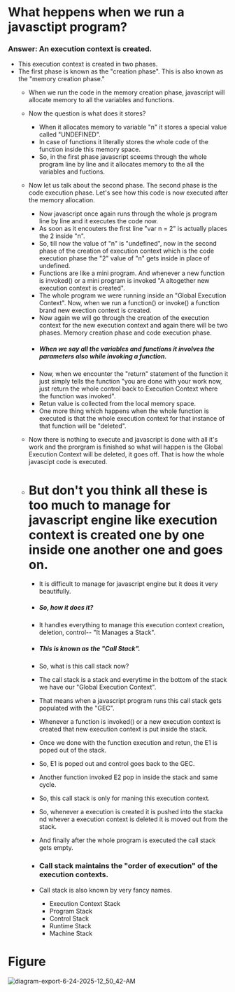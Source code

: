 # What heppens when we run a javasctipt program?
### Answer: An execution context is created.

- This execution context is created in two phases.
- The first phase is known as the "creation phase". This is also known as the "memory creation phase."
    - When we run the code in the memory creation phase, javascript will allocate memory to all the variables and functions.
    - Now the question is what does it stores?
        - When it allocates memory to variable "n" it stores a special value called "UNDEFINED".
        - In case of functions it literally stores the whole code of the function inside this memory space.
        - So, in the first phase javascript sceems through the whole program line by line and it allocates memory to the all the variables and fuctions.

    - Now let us talk about the second phase. The second phase is the code execution phase. Let's see how this code is now executed after the memory allocation.
        - Now javascript once again runs through the whole js program line by line and it executes the code now.
        - As soon as it encouters the first line "var n = 2" is actually places the 2 inside "n".
        - So, till now the value of "n" is "undefined", now in the second phase of the creation of execution context which is the code execution phase the "2" value of "n" gets inside in place of undefined.
        - Functions are like a mini program. And whenever a new function is invoked() or a mini program is invoked "A altogether new execution context is created".
        - The whole program we were running inside an "Global Execution Context". Now, when we run a function() or invoke() a function brand new exection context is created.
        - Now again we will go through the creation of the execution context for the new execution context and again there will be two phases. Memory creation phase and code execution phase.
        - ##### When we say all the variables and functions it involves the parameters also while invoking a function.
        - Now, when we encounter the "return" statement of the function it just simply tells the function "you are done with your work now, just return the whole control back to Execution Context where the function was invoked".
        - Retun value is collected from the local memory space.
        - One more thing which happens when the whole function is executed is that the whole execution context for that instance of that function will be "deleted".

    - Now there is nothing to execute and javascript is done with all it's work and the prorgram is finished so what will happen is the Global Execution Context will be deleted, it goes off. That is how the whole javascipt code is executed.

    - # But don't you think all these is too much to manage for javascript engine like execution context is created one by one inside one another one and goes on.
        - It is difficult to manage for javascript engine but it does it very beautifully.
        - ##### So, how it does it?
        - It handles everything to manage this execution context creation, deletion, control-- "It Manages a Stack".
        - ##### This is known as the "Call Stack".
        - So, what is this call stack now?
        - The call stack is a stack and everytime in the bottom of the stack we have our "Global Execution Context".
        - That means when a javascript program runs this call stack gets populated with the "GEC".
        - Whenever a function is invoked() or a new execution context is created that new execution context is put inside the stack.
        - Once we done with the function execution and retun, the E1 is poped out of the stack.
        - So, E1 is poped out and control goes back to the GEC.
        - Another function invoked E2 pop in inside the stack and same cycle.
        - So, this call stack is only for maning this execution context.
        - So, whenever a execution is created it is pushed into the stacka nd whever a execution context is deleted it is moved out from the stack.
        - And finally after the whole program is executed the call stack gets empty.

        - ### Call stack maintains the "order of execution" of the execution contexts.

        - Call stack is also known by very fancy names.
            - Execution Context Stack
            - Program Stack
            - Control Stack
            - Runtime Stack
            - Machine Stack

# Figure 

![diagram-export-6-24-2025-12_50_42-AM](https://github.com/user-attachments/assets/4a1bf4cb-8c05-41cb-aac0-e8d86a8ecaad)
